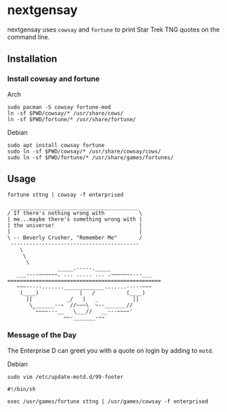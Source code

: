 # nextgensay

nextgensay uses `cowsay` and `fortune` to print Star Trek TNG quotes on the command line.

## Installation

### Install cowsay and fortune
Arch
```
sudo pacman -S cowsay fortune-mod
ln -sf $PWD/cowsay/* /usr/share/cows/
ln -sf $PWD/fortune/* /usr/share/fortune/
```

Debian
```
sudo apt install cowsay fortune
sudo ln -sf $PWD/cowsay/* /usr/share/cowsay/cows/
sudo ln -sf $PWD/fortune/* /usr/share/games/fortunes/
```

## Usage
`fortune sttng | cowsay -f enterprised`

```
 _________________________________________ 
/ If there's nothing wrong with           \
| me...maybe there's something wrong with |
| the universe!                           |
|                                         |
\ -- Beverly Crusher, "Remember Me"       /
 ----------------------------------------- 
    \
     \
      \
                _____.-----._____
   ___----~~~~~~. ... ..... ... .~~~~~~----___
=================================================
   ~~~-----......._____________.......-----~~~
    (____)             |   /          (____)
      ||           _/   |   _           ||
       \_______--~  //~~~\  ~--_______//
        `~~~~---__   \___//   __---~~~~'
                  ~~-_______-~~
```

### Message of the Day
The Enterprise D can greet you with a quote on login by adding to `motd`.

Debian  

`sudo vim /etc/update-motd.d/99-footer`

```
#!/bin/sh

exec /usr/games/fortune sttng | /usr/games/cowsay -f enterprised
```


